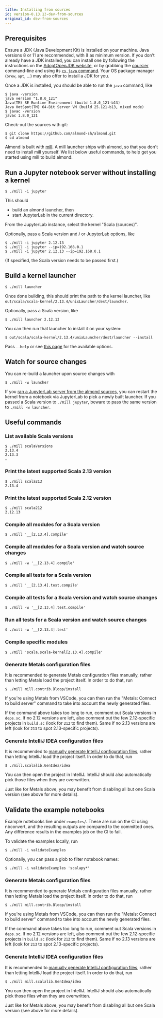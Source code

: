 ```yaml
---
title: Installing from sources
id: version-0.13.13-dev-from-sources
original_id: dev-from-sources
---
```


## Prerequisites

Ensure a JDK (Java Development Kit) is installed on your machine. Java versions 8 or 11
are recommended, with 8 as minimum version. If you don't already have a JDK installed,
you can install one by following the instructions on the
[AdoptOpenJDK website](https://adoptopenjdk.net), or by grabbing the
[coursier](https://get-coursier.io/docs/cli-installation.html#native-launcher) command-line
and using its [`cs java` command](https://get-coursier.io/docs/cli-java.html#setting-a-default-jvm-version).
Your OS package manager (`brew`, `apt`, …) may also offer to install a JDK for you.

Once a JDK is installed, you should be able to run the `java` command, like
```text
$ java -version
java version "1.8.0_121"
Java(TM) SE Runtime Environment (build 1.8.0_121-b13)
Java HotSpot(TM) 64-Bit Server VM (build 25.121-b13, mixed mode)
$ javac -version
javac 1.8.0_121
```

Check-out the sources with git:
```text
$ git clone https://github.com/almond-sh/almond.git
$ cd almond
```

Almond is built with [mill](https://com-lihaoyi.github.io/mill). A mill
launcher ships with almond, so that you don't need to install mill yourself.
We list below useful commands, to help get you started using mill to build almond.

## Run a Jupyter notebook server without installing a kernel

```text
$ ./mill -i jupyter
```

This should
- build an almond launcher, then
- start JupyterLab in the current directory.

From the JupyterLab instance, select the kernel "Scala (sources)".

Optionally, pass a Scala version and / or JupyterLab options, like
```text
$ ./mill -i jupyter 2.12.13
$ ./mill -i jupyter --ip=192.168.0.1
$ ./mill -i jupyter 2.12.13 --ip=192.168.0.1
```
(If specified, the Scala version needs to be passed first.)

## Build a kernel launcher

```text
$ ./mill launcher
```

Once done building, this should print the path to the kernel launcher, like
`out/scala/scala-kernel/2.13.4/unixLauncher/dest/launcher`.

Optionally, pass a Scala version, like
```text
$ ./mill launcher 2.12.13
```

You can then run that launcher to install it on your system:
```text
$ out/scala/scala-kernel/2.13.4/unixLauncher/dest/launcher --install
```
Pass `--help` or see [this page](install-options.md) for the available options.

## Watch for source changes

You can re-build a launcher upon source changes with
```text
$ ./mill -w launcher
```

If you [ran a JupyterLab server from the almond sources](#run-a-jupyter-notebook-server-without-installing-a-kernel),
you can restart the kernel from a notebook via JupyterLab to pick a newly built launcher. If you passed a Scala
version to `./mill jupyter`, beware to pass the same version to `./mill -w launcher`.

## Useful commands

### List available Scala versions
```text
$ ./mill scalaVersions
2.13.4
2.13.3
…
```

### Print the latest supported Scala 2.13 version
```text
$ ./mill scala213
2.13.4
```

### Print the latest supported Scala 2.12 version
```text
$ ./mill scala212
2.12.13
```

### Compile all modules for a Scala version
```text
$ ./mill '__[2.13.4].compile'
```

### Compile all modules for a Scala version and watch source changes
```text
$ ./mill -w '__[2.13.4].compile'
```

### Compile all tests for a Scala version
```text
$ ./mill '__[2.13.4].test.compile'
```

### Compile all tests for a Scala version and watch source changes
```text
$ ./mill -w '__[2.13.4].test.compile'
```

### Run all tests for a Scala version and watch source changes
```text
$ ./mill -w '__[2.13.4].test'
```

### Compile specific modules
```text
$ ./mill 'scala.scala-kernel[2.13.4].compile'
```

### Generate Metals configuration files

It is recommended to generate Metals configuration files manually, rather
than letting Metals load the project itself. In order to do that, run
```text
$ ./mill mill.contrib.Bloop/install
```

If you're using Metals from VSCode, you can then run the
"Metals: Connect to build server" command to take into account the newly
generated files.

If the command above takes too long to run, comment out Scala versions in
`deps.sc`. If no 2.12 versions are left, also comment out the few 2.12-specific
projects in `build.sc` (look for `212` to find them). Same if no 2.13 versions
are left (look for `213` to spot 2.13-specific projects).

### Generate IntelliJ IDEA configuration files

It is recommended to [manually generate IntelliJ configuration files](https://com-lihaoyi.github.io/mill/mill/Intro_to_Mill.html#_intellij_support_legacy),
rather than letting IntelliJ load the project itself. In order to do that, run
```text
$ ./mill.scalalib.GenIdea/idea
```

You can then open the project in IntelliJ.
IntelliJ should also automatically pick those files when they are overwritten.

Just like for Metals above, you may benefit from disabling all but one Scala
version (see above for more details).

## Validate the example notebooks

Example notebooks live under `examples/`. These are run
on the CI using nbconvert, and the resulting outputs are
compared to the committed ones. Any difference results
in the examples job on the CI to fail.

To validate the examples locally, run
```text
$ ./mill -i validateExamples
```

Optionally, you can pass a glob to filter notebook names:
```text
$ ./mill -i validateExamples 'scalapy*'
```

### Generate Metals configuration files

It is recommended to generate Metals configuration files manually, rather
than letting Metals load the project itself. In order to do that, run
```text
$ ./mill mill.contrib.Bloop/install
```

If you're using Metals from VSCode, you can then run the
"Metals: Connect to build server" command to take into account the newly
generated files.

If the command above takes too long to run, comment out Scala versions in
`deps.sc`. If no 2.12 versions are left, also comment out the few 2.12-specific
projects in `build.sc` (look for `212` to find them). Same if no 2.13 versions
are left (look for `213` to spot 2.13-specific projects).

### Generate IntelliJ IDEA configuration files

It is recommended to [manually generate IntelliJ configuration files](https://com-lihaoyi.github.io/mill/mill/Intro_to_Mill.html#_intellij_support_legacy),
rather than letting IntelliJ load the project itself. In order to do that, run
```text
$ ./mill mill.scalalib.GenIdea/idea
```

You can then open the project in IntelliJ.
IntelliJ should also automatically pick those files when they are overwritten.

Just like for Metals above, you may benefit from disabling all but one Scala
version (see above for more details).
